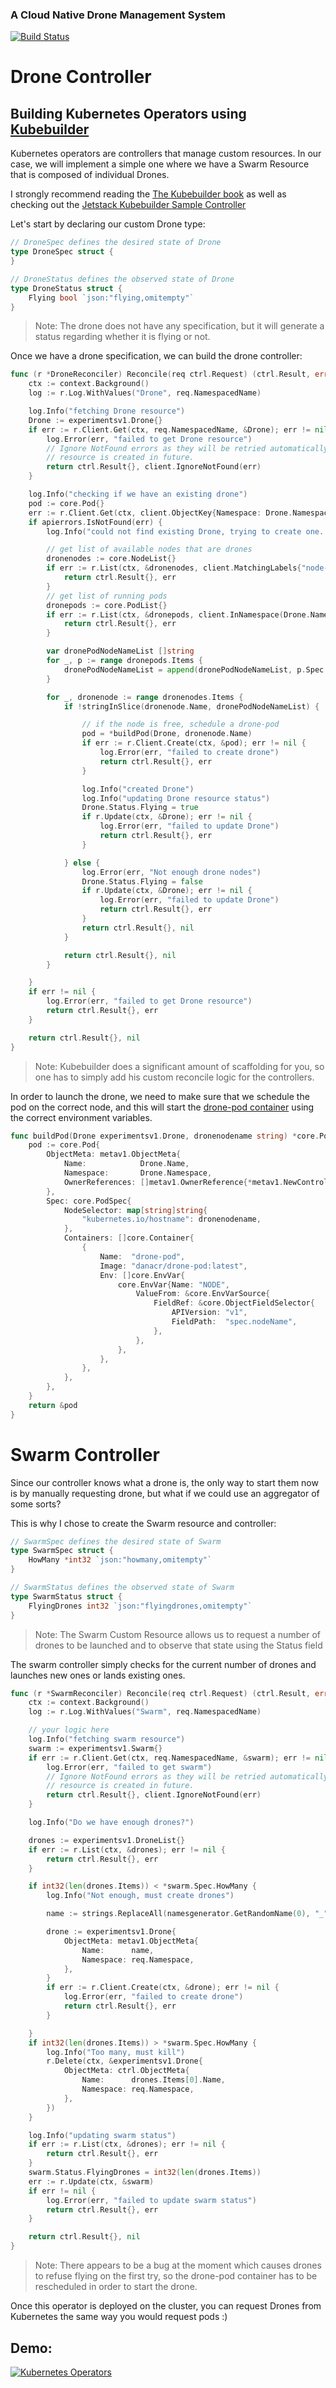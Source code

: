 ### A Cloud Native Drone Management System

[![Build Status](https://cloud.drone.io/api/badges/danacr/k8s-drone-controller/status.svg)](https://cloud.drone.io/danacr/k8s-drone-controller)
# Drone Controller

## Building Kubernetes Operators using [Kubebuilder](https://github.com/kubernetes-sigs/kubebuilder)

Kubernetes operators are controllers that manage custom resources. In our case, we will implement a simple one where we have a Swarm Resource that is composed of individual Drones.

I strongly recommend reading the [The Kubebuilder book](https://book.kubebuilder.io/quick-start.html) as well as checking out the [Jetstack Kubebuilder Sample Controller](https://github.com/jetstack/kubebuilder-sample-controller)

Let's start by declaring our custom Drone type:

```go
// DroneSpec defines the desired state of Drone
type DroneSpec struct {
}

// DroneStatus defines the observed state of Drone
type DroneStatus struct {
	Flying bool `json:"flying,omitempty"`
}
```

> Note: The drone does not have any specification, but it will generate a status regarding whether it is flying or not.

Once we have a drone specification, we can build the drone controller:

```go
func (r *DroneReconciler) Reconcile(req ctrl.Request) (ctrl.Result, error) {
	ctx := context.Background()
	log := r.Log.WithValues("Drone", req.NamespacedName)

	log.Info("fetching Drone resource")
	Drone := experimentsv1.Drone{}
	if err := r.Client.Get(ctx, req.NamespacedName, &Drone); err != nil {
		log.Error(err, "failed to get Drone resource")
		// Ignore NotFound errors as they will be retried automatically if the
		// resource is created in future.
		return ctrl.Result{}, client.IgnoreNotFound(err)
	}

	log.Info("checking if we have an existing drone")
	pod := core.Pod{}
	err := r.Client.Get(ctx, client.ObjectKey{Namespace: Drone.Namespace, Name: Drone.Name}, &pod)
	if apierrors.IsNotFound(err) {
		log.Info("could not find existing Drone, trying to create one...")

		// get list of available nodes that are drones
		dronenodes := core.NodeList{}
		if err := r.List(ctx, &dronenodes, client.MatchingLabels{"node-role.kubernetes.io/drone": "drone"}); err != nil {
			return ctrl.Result{}, err
		}
		// get list of running pods
		dronepods := core.PodList{}
		if err := r.List(ctx, &dronepods, client.InNamespace(Drone.Namespace)); err != nil {
			return ctrl.Result{}, err
		}

		var dronePodNodeNameList []string
		for _, p := range dronepods.Items {
			dronePodNodeNameList = append(dronePodNodeNameList, p.Spec.NodeName)
		}

		for _, dronenode := range dronenodes.Items {
			if !stringInSlice(dronenode.Name, dronePodNodeNameList) {

				// if the node is free, schedule a drone-pod
				pod = *buildPod(Drone, dronenode.Name)
				if err := r.Client.Create(ctx, &pod); err != nil {
					log.Error(err, "failed to create drone")
					return ctrl.Result{}, err
				}

				log.Info("created Drone")
				log.Info("updating Drone resource status")
				Drone.Status.Flying = true
				if r.Update(ctx, &Drone); err != nil {
					log.Error(err, "failed to update Drone")
					return ctrl.Result{}, err
				}

			} else {
				log.Error(err, "Not enough drone nodes")
				Drone.Status.Flying = false
				if r.Update(ctx, &Drone); err != nil {
					log.Error(err, "failed to update Drone")
					return ctrl.Result{}, err
				}
				return ctrl.Result{}, nil
			}

			return ctrl.Result{}, nil
		}

	}
	if err != nil {
		log.Error(err, "failed to get Drone resource")
		return ctrl.Result{}, err
	}

	return ctrl.Result{}, nil
}
```

> Note: Kubebuilder does a significant amount of scaffolding for you, so one has to simply add his custom reconcile logic for the controllers.

In order to launch the drone, we need to make sure that we schedule the pod on the correct node, and this will start the [drone-pod container](https://github.com/danacr/drone-pod) using the correct environment variables.

```go
func buildPod(Drone experimentsv1.Drone, dronenodename string) *core.Pod {
	pod := core.Pod{
		ObjectMeta: metav1.ObjectMeta{
			Name:            Drone.Name,
			Namespace:       Drone.Namespace,
			OwnerReferences: []metav1.OwnerReference{*metav1.NewControllerRef(&Drone, experimentsv1.GroupVersion.WithKind("Drone"))},
		},
		Spec: core.PodSpec{
			NodeSelector: map[string]string{
				"kubernetes.io/hostname": dronenodename,
			},
			Containers: []core.Container{
				{
					Name:  "drone-pod",
					Image: "danacr/drone-pod:latest",
					Env: []core.EnvVar{
						core.EnvVar{Name: "NODE",
							ValueFrom: &core.EnvVarSource{
								FieldRef: &core.ObjectFieldSelector{
									APIVersion: "v1",
									FieldPath:  "spec.nodeName",
								},
							},
						},
					},
				},
			},
		},
	}
	return &pod
}
```

# Swarm Controller

Since our controller knows what a drone is, the only way to start them now is by manually requesting drone, but what if we could use an aggregator of some sorts?

This is why I chose to create the Swarm resource and controller:

```go
// SwarmSpec defines the desired state of Swarm
type SwarmSpec struct {
	HowMany *int32 `json:"howmany,omitempty"`
}

// SwarmStatus defines the observed state of Swarm
type SwarmStatus struct {
	FlyingDrones int32 `json:"flyingdrones,omitempty"`
}
```

> Note: The Swarm Custom Resource allows us to request a number of drones to be launched and to observe that state using the Status field

The swarm controller simply checks for the current number of drones and launches new ones or lands existing ones.

```go
func (r *SwarmReconciler) Reconcile(req ctrl.Request) (ctrl.Result, error) {
	ctx := context.Background()
	log := r.Log.WithValues("Swarm", req.NamespacedName)

	// your logic here
	log.Info("fetching swarm resource")
	swarm := experimentsv1.Swarm{}
	if err := r.Client.Get(ctx, req.NamespacedName, &swarm); err != nil {
		log.Error(err, "failed to get swarm")
		// Ignore NotFound errors as they will be retried automatically if the
		// resource is created in future.
		return ctrl.Result{}, client.IgnoreNotFound(err)
	}

	log.Info("Do we have enough drones?")

	drones := experimentsv1.DroneList{}
	if err := r.List(ctx, &drones); err != nil {
		return ctrl.Result{}, err
	}

	if int32(len(drones.Items)) < *swarm.Spec.HowMany {
		log.Info("Not enough, must create drones")

		name := strings.ReplaceAll(namesgenerator.GetRandomName(0), "_", "-")

		drone := experimentsv1.Drone{
			ObjectMeta: metav1.ObjectMeta{
				Name:      name,
				Namespace: req.Namespace,
			},
		}
		if err := r.Client.Create(ctx, &drone); err != nil {
			log.Error(err, "failed to create drone")
			return ctrl.Result{}, err
		}

	}
	if int32(len(drones.Items)) > *swarm.Spec.HowMany {
		log.Info("Too many, must kill")
		r.Delete(ctx, &experimentsv1.Drone{
			ObjectMeta: ctrl.ObjectMeta{
				Name:      drones.Items[0].Name,
				Namespace: req.Namespace,
			},
		})
	}

	log.Info("updating swarm status")
	if err := r.List(ctx, &drones); err != nil {
		return ctrl.Result{}, err
	}
	swarm.Status.FlyingDrones = int32(len(drones.Items))
	err := r.Update(ctx, &swarm)
	if err != nil {
		log.Error(err, "failed to update swarm status")
		return ctrl.Result{}, err
	}

	return ctrl.Result{}, nil
}
```

> Note: There appears to be a bug at the moment which causes drones to refuse flying on the first try, so the drone-pod container has to be rescheduled in order to start the drone.

Once this operator is deployed on the cluster, you can request Drones from Kubernetes the same way you would request pods :)

## Demo:

[![Kubernetes Operators](https://img.youtube.com/vi/JPVgxnsvOs0/maxresdefault.jpg)](https://www.youtube.com/watch?v=JPVgxnsvOs0)
